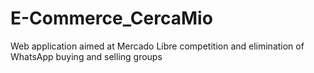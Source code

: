 # E-Commerce_CercaMio
Web application aimed at Mercado Libre competition and elimination of WhatsApp buying and selling groups
